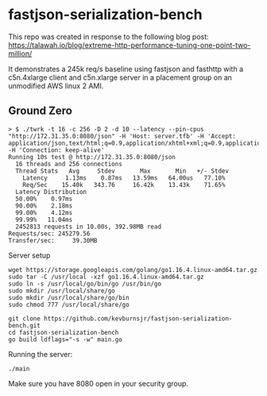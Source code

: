 # fastjson-serialization-bench

This repo was created in response to the following blog post:  
https://talawah.io/blog/extreme-http-performance-tuning-one-point-two-million/

It demonstrates a 245k req/s baseline using fastjson and fasthttp with a c5n.4xlarge client and c5n.xlarge server in a placement group on an unmodified AWS linux 2 AMI.

## Ground Zero

```
> $ ./twrk -t 16 -c 256 -D 2 -d 10 --latency --pin-cpus "http://172.31.35.0:8080/json" -H 'Host: server.tfb' -H 'Accept: application/json,text/html;q=0.9,application/xhtml+xml;q=0.9,application/xml;q=0.8,*/*;q=0.7' -H 'Connection: keep-alive'
Running 10s test @ http://172.31.35.0:8080/json
  16 threads and 256 connections
  Thread Stats   Avg     Stdev       Max       Min   +/- Stdev
    Latency     1.13ms    0.87ms   13.59ms   64.00us   77.10%
    Req/Sec    15.40k   343.76     16.42k    13.43k    71.65%
  Latency Distribution
  50.00%    0.97ms
  90.00%    2.18ms
  99.00%    4.12ms
  99.99%   11.04ms
  2452813 requests in 10.00s, 392.98MB read
Requests/sec: 245279.56
Transfer/sec:     39.30MB
```

Server setup

```
wget https://storage.googleapis.com/golang/go1.16.4.linux-amd64.tar.gz
sudo tar -C /usr/local -xzf go1.16.4.linux-amd64.tar.gz
sudo ln -s /usr/local/go/bin/go /usr/bin/go
sudo mkdir /usr/local/share/go
sudo mkdir /usr/local/share/go/bin
sudo chmod 777 /usr/local/share/go

git clone https://github.com/kevburnsjr/fastjson-serialization-bench.git
cd fastjson-serialization-bench
go build ldflags="-s -w" main.go
```

Running the server:

```
./main
```

Make sure you have 8080 open in your security group.

